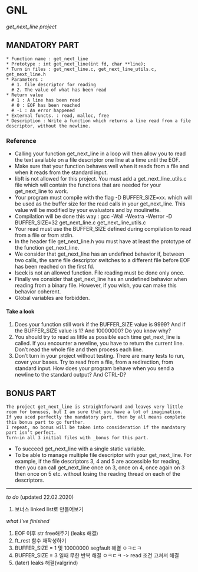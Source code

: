 # GNL
_get_next_line project_

## MANDATORY PART
```
* Function name : get_next_line
* Prototype : int get_next_line(int fd, char **line);
* Turn in files : get_next_line.c, get_next_line_utils.c, get_next_line.h
* Parameters :
  # 1. file descriptor for reading
  # 2. The value of what has been read
* Return value
  # 1 : A line has been read
  # 0 : EOF has been reached
  # -1 : An error happened
* External functs. : read, malloc, free
* Description : Write a function which returns a line read from a file descriptor, without the newline.
```

### Reference
* Calling your function get_next_line in a loop will then allow you to read the text available on a file descriptor one line at a time until the EOF.
* Make sure that your function behaves well when it reads from a file and when it reads from the standard input.
* libft is not allowed for this project. You must add a get_next_line_utils.c file which will contain the functions that are needed for your get_next_line to work.
* Your program must compile with the flag -D BUFFER_SIZE=xx. which will be used as the buffer size for the read calls in your get_next_line. This value will be modified by your evaluators and by moulinette.
* Compilation will be done this way : gcc -Wall -Wextra -Werror -D BUFFER_SIZE=32 get_next_line.c get_next_line_utils.c
* Your read must use the BUFFER_SIZE defined during compilation to read from a file or from stdin.
* In the header file get_next_line.h you must have at least the prototype of the function get_next_line.
* We consider that get_next_line has an undefined behavior if, between two calls, the same file descriptor switches to a different file before EOF has been reached on the first fd.
* lseek is not an allowed function. File reading must be done only once.
* Finally we consider that get_next_line has an undefined behavior when reading from a binary file. However, if you wish, you can make this behavior coherent.
* Global variables are forbidden.

#### Take a look
  1. Does your function still work if the BUFFER_SIZE value is 9999? And if the BUFFER_SIZE value is 1? And 10000000? Do you know why?
  2. You should try to read as little as possible each time get_next_line is called. If you encounter a newline, you have to return the current line. Don’t read the whole file and then process each line.
  3. Don’t turn in your project without testing. There are many tests to run, cover your bases. Try to read from a file, from a redirection, from standard input. How does your program behave when you send a newline to the standard output? And CTRL-D?

## BONUS PART
```
The project get_next_line is straightforward and leaves very little room for bonuses, but I am sure that you have a lot of imagination. 
If you aced perfectly the mandatory part, then by all means complete this bonus part to go further.
I repeat, no bonus will be taken into consideration if the mandatory part isn’t perfect. 
Turn-in all 3 initial files with _bonus for this part.
```
* To succeed get_next_line with a single static variable.
* To be able to manage multiple file descriptor with your get_next_line. For example, if the file descriptors 3, 4 and 5 are accessible for reading, then you can call get_next_line once on 3, once on 4, once again on 3 then once on 5 etc. without losing the reading thread on each of the descriptors.


* * *


_to do_ (updated 22.02.2020)
1. 보너스 linked list로 만들어보기

_what I've finished_
1. EOF 이후 str free해주기 (leaks 해결)
2. ft_rest 함수 재작성하기
1. BUFFER_SIZE = 1 및 10000000 segfault 해결 ㅇㅋㄷㅋ
2. BUFFER_SIZE = 3 일때 무한 반복 해결 ㅇㅋㄷㅋ
-> read 조건 고쳐서 해결
3. (later) leaks 해결(valgrind)
